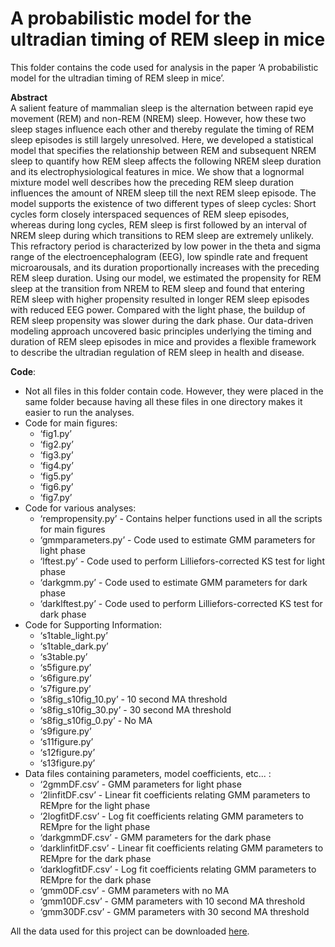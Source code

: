 # A probabilistic model for the ultradian timing of REM sleep in mice

﻿This folder contains the code used for analysis in the paper ‘A probabilistic model for the ultradian timing of REM sleep in mice’. 
 
 **Abstract**
 <br>
 A salient feature of mammalian sleep is the alternation between rapid eye movement (REM) and non-REM (NREM) sleep. However, how these two sleep stages influence each other and thereby regulate the timing of REM sleep episodes is still largely unresolved. Here, we developed a statistical model that specifies the relationship between REM and subsequent NREM sleep to quantify how REM sleep affects the following NREM sleep duration and its electrophysiological features in mice. We show that a lognormal mixture model well describes how the preceding REM sleep duration influences the amount of NREM sleep till the next REM sleep episode. The model supports the existence of two different types of sleep cycles: Short cycles form closely interspaced sequences of REM sleep episodes, whereas during long cycles, REM sleep is first followed by an interval of NREM sleep during which transitions to REM sleep are extremely unlikely. This refractory period is characterized by low power in the theta and sigma range of the electroencephalogram (EEG), low spindle rate and frequent microarousals, and its duration proportionally increases with the preceding REM sleep duration. Using our model, we estimated the propensity for REM sleep at the transition from NREM to REM sleep and found that entering REM sleep with higher propensity resulted in longer REM sleep episodes with reduced EEG power. Compared with the light phase, the buildup of REM sleep propensity was slower during the dark phase. Our data-driven modeling approach uncovered basic principles underlying the timing and duration of REM sleep episodes in mice and provides a flexible framework to describe the ultradian regulation of REM sleep in health and disease.
 
 
 **Code**:
* Not all files in this folder contain code. However, they were placed in the same folder because having all these files in one directory makes it easier to run the analyses.
* Code for main figures:
   * ‘fig1.py’
   * ‘fig2.py’
   * ‘fig3.py’
   * ‘fig4.py’
   * ‘fig5.py’
   * ‘fig6.py’
   * ‘fig7.py’
* Code for various analyses:
   * ‘rempropensity.py’ - Contains helper functions used in all the scripts for main figures
   * ‘gmmparameters.py’ - Code used to estimate GMM parameters for light phase
   * ‘lftest.py’ - Code used to perform Lilliefors-corrected KS test for light phase
   * ‘darkgmm.py’ - Code used to estimate GMM parameters for dark phase
   * ‘darklftest.py’ - Code used to perform Lilliefors-corrected KS test for dark phase
* Code for Supporting Information:
   * ‘s1table_light.py’
   * ‘s1table_dark.py’
   * ‘s3table.py’
   * ‘s5figure.py’
   * ‘s6figure.py’
   * ‘s7figure.py’
   * ‘s8fig_s10fig_10.py’ - 10 second MA threshold
   * ‘s8fig_s10fig_30.py’ - 30 second MA threshold
   * ‘s8fig_s10fig_0.py’ - No MA
   * ‘s9figure.py’
   * ‘s11figure.py’
   * ‘s12figure.py’
   * ‘s13figure.py’
* Data files containing parameters, model coefficients, etc... :
   * ‘2gmmDF.csv’ - GMM parameters for light phase
   * ‘2linfitDF.csv’ - Linear fit coefficients relating GMM parameters to REMpre for the light phase
   * ‘2logfitDF.csv’ - Log fit coefficients relating GMM parameters to REMpre for the light phase
   * ‘darkgmmDF.csv’ - GMM parameters for the dark phase
   * ‘darklinfitDF.csv’ - Linear fit coefficients relating GMM parameters to REMpre for the dark phase
   * ‘darklogfitDF.csv’ - Log fit coefficients relating GMM parameters to REMpre for the dark phase
   * ‘gmm0DF.csv’ - GMM parameters with no MA
   * ‘gmm10DF.csv’ - GMM parameters with 10 second MA threshold
   * ‘gmm30DF.csv’ - GMM parameters with 30 second MA threshold

All the data used for this project can be downloaded [here](https://upenn.box.com/s/3zcesr4a7l7hgb9andmq4di4t6zvaoql).
